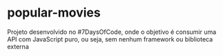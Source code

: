 # popular-movies
Projeto desenvolvido no #7DaysOfCode, onde o objetivo é consumir uma API com JavaScript puro, ou seja, sem nenhum framework ou biblioteca externa
